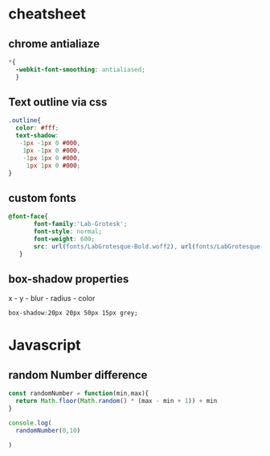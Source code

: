 # cheatsheet

## chrome antialiaze
```css
*{
  -webkit-font-smoothing: antialiased;
  }
```
## Text outline via css
``` css
.outline{
  color: #fff;
  text-shadow:
   -1px -1px 0 #000,
    1px -1px 0 #000,
    -1px 1px 0 #000,
     1px 1px 0 #000;
}
```
## custom fonts
```css
@font-face{
       font-family:'Lab-Grotesk';
       font-style: normal;
       font-weight: 600;
       src: url(fonts/LabGrotesque-Bold.woff2), url(fonts/LabGrotesque-Bold.woff);
   }
```
## box-shadow properties
x -  y - blur - radius -  color
```css
box-shadow:20px 20px 50px 15px grey;  
```
# Javascript
## random Number difference

```js
const randomNumber = function(min,max){
  return Math.floor(Math.random() * (max - min + 1)) + min
}

console.log(
  randomNumber(0,10)
  
)
```
